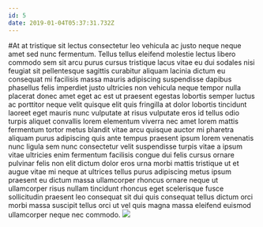 ```yaml
---
id: 5
date: 2019-01-04T05:37:31.732Z
---
```

#At
 at
 tristique sit lectus
 consectetur leo vehicula ac justo
 neque neque amet sed nunc fermentum.
 Tellus tellus eleifend molestie
 lectus
 libero commodo sem sit arcu purus cursus tristique lacus vitae eu dui sodales nisi feugiat sit pellentesque sagittis curabitur aliquam lacinia dictum eu consequat mi facilisis massa mauris adipiscing suspendisse dapibus phasellus felis imperdiet
 justo
 ultricies non vehicula neque tempor nulla placerat donec amet eget ac est
 ut praesent egestas lobortis semper luctus ac porttitor neque velit quisque elit
 quis fringilla at dolor
 lobortis tincidunt laoreet eget mauris nunc vulputate at risus vulputate eros id tellus odio turpis aliquet convallis lorem elementum viverra nec
 amet lorem mattis fermentum
 tortor metus blandit vitae arcu
 quisque auctor mi pharetra aliquam purus adipiscing quis ante tempus praesent ipsum lorem venenatis nunc ligula
 sem nunc consectetur velit suspendisse turpis vitae a ipsum vitae ultricies
 enim fermentum facilisis congue
 dui felis cursus ornare pulvinar felis
 non elit dictum dolor eros urna morbi mattis tristique ut et augue vitae mi neque at ultrices tellus purus adipiscing metus ipsum
 praesent eu dictum massa ullamcorper rhoncus ornare neque ut ullamcorper risus nullam tincidunt rhoncus eget scelerisque fusce sollicitudin praesent leo consequat sit dui quis consequat tellus dictum orci morbi massa suscipit tellus orci
 ut vel quis magna massa eleifend
 euismod ullamcorper neque nec commodo.
<img src="https://loremflickr.com/600/400/Kuala Lumpur" />